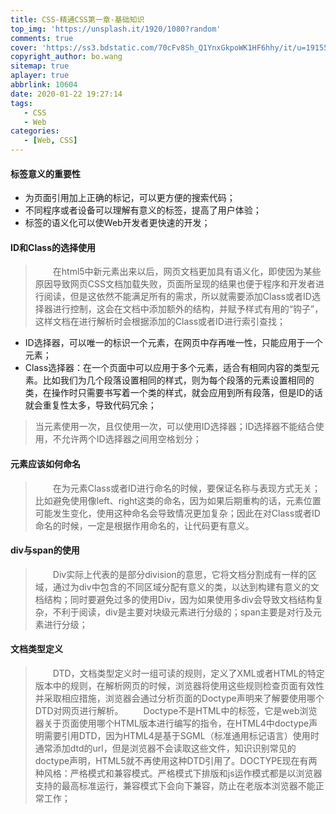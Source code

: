 ```yaml
---
title: CSS-精通CSS第一章-基础知识
top_img: 'https://unsplash.it/1920/1080?random'
comments: true
cover: 'https://ss3.bdstatic.com/70cFv8Sh_Q1YnxGkpoWK1HF6hhy/it/u=1915518695,403146418&fm=26&gp=0.jpg'
copyright_author: bo.wang
sitemap: true
aplayer: true
abbrlink: 10604
date: 2020-01-22 19:27:14
tags:
   - CSS
   - Web
categories: 
   - [Web, CSS]
---
```


#### 标签意义的重要性

- 为页面引用加上正确的标记，可以更方便的搜索代码；
- 不同程序或者设备可以理解有意义的标签，提高了用户体验；
- 标签的语义化可以使Web开发者更快速的开发；

#### ID和Class的选择使用

>&emsp;&emsp;在html5中新元素出来以后，网页文档更加具有语义化，即使因为某些原因导致网页CSS文档加载失败，页面所呈现的结果也便于程序和开发者进行阅读，但是这依然不能满足所有的需求，所以就需要添加Class或者ID选择器进行控制，这会在文档中添加额外的结构，并赋予样式有用的“钩子”，这样文档在进行解析时会根据添加的Class或者ID进行索引查找；

   - ID选择器，可以唯一的标识一个元素，在网页中存再唯一性，只能应用于一个元素；
   - Class选择器：在一个页面中可以应用于多个元素，适合有相同内容的类型元素。比如我们为几个段落设置相同的样式，则为每个段落的元素设置相同的类，在操作时只需要书写着一个类的样式，就会应用到所有段落，但是ID的话就会重复性太多，导致代码冗余；

>当元素使用一次，且仅使用一次，可以使用ID选择器；ID选择器不能结合使用，不允许两个ID选择器之间用空格划分；

#### 元素应该如何命名

>&emsp;&emsp;在为元素Class或者ID进行命名的时候，要保证名称与表现方式无关；比如避免使用像left、right这类的命名，因为如果后期重构的话，元素位置可能发生变化，使用这种命名会导致情况更加复杂；因此在对Class或者ID命名的时候，一定是根据作用命名的，让代码更有意义。

#### div与span的使用

>&emsp;&emsp;Div实际上代表的是部分division的意思，它将文档分割成有一样的区域，通过为div中包含的不同区域分配有意义的类，以达到构建有意义的文档结构；同时要避免过多的使用Div，因为如果使用多div会导致文档结构复杂，不利于阅读，div是主要对块级元素进行分级的；span主要是对行及元素进行分级；

#### 文档类型定义

>&emsp;&emsp;DTD，文档类型定义时一组可读的规则，定义了XML或者HTML的特定版本中的规则，在解析网页的时候，浏览器将使用这些规则检查页面有效性并采取相应措施，浏览器会通过分析页面的Doctype声明来了解要使用哪个DTD对网页进行解析。
&emsp;&emsp;Doctype不是HTML中的标签，它是web浏览器关于页面使用哪个HTML版本进行编写的指令，在HTML4中doctype声明需要引用DTD，因为HTML4是基于SGML（标准通用标记语言）使用时通常添加dtd的url，但是浏览器不会读取这些文件，知识识别常见的doctype声明，HTML5就不再使用这种DTD引用了。DOCTYPE现在有两种风格：严格模式和兼容模式。严格模式下排版和js运作模式都是以浏览器支持的最高标准运行，兼容模式下会向下兼容，防止在老版本浏览器不能正常工作；
